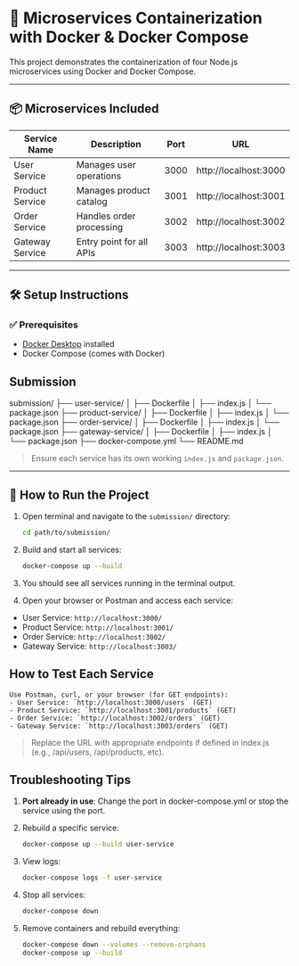 # 🐳 Microservices Containerization with Docker & Docker Compose

This project demonstrates the containerization of four Node.js microservices using Docker and Docker Compose.

---

## 📦 Microservices Included

| Service Name     | Description             | Port   | URL                     |
|------------------|--------------------------|--------|--------------------------|
| User Service     | Manages user operations  | 3000   | http://localhost:3000   |
| Product Service  | Manages product catalog  | 3001   | http://localhost:3001   |
| Order Service    | Handles order processing | 3002   | http://localhost:3002   |
| Gateway Service  | Entry point for all APIs | 3003   | http://localhost:3003   |

---

## 🛠️ Setup Instructions

### ✅ Prerequisites

- [Docker Desktop](https://www.docker.com/products/docker-desktop) installed
- Docker Compose (comes with Docker)


## Submission

submission/
├── user-service/
│ ├── Dockerfile
│ ├── index.js
│ └── package.json
├── product-service/
│ ├── Dockerfile
│ ├── index.js
│ └── package.json
├── order-service/
│ ├── Dockerfile
│ ├── index.js
│ └── package.json
├── gateway-service/
│ ├── Dockerfile
│ ├── index.js
│ └── package.json
├── docker-compose.yml
└── README.md

> Ensure each service has its own working `index.js` and `package.json`.

---

## 🚀 How to Run the Project

1. Open terminal and navigate to the `submission/` directory:
   ```bash
   cd path/to/submission/

2. Build and start all services:
    ```bash
    docker-compose up --build

3. You should see all services running in the terminal output.

4. Open your browser or Postman and access each service:
- User Service: `http://localhost:3000/`
- Product Service: `http://localhost:3001/`
- Order Service: `http://localhost:3002/`
- Gateway Service: `http://localhost:3003/`

## How to Test Each Service
    Use Postman, curl, or your browser (for GET endpoints):
    - User Service: `http://localhost:3000/users` (GET)
    - Product Service: `http://localhost:3001/products` (GET)
    - Order Service: `http://localhost:3002/orders` (GET)
    - Gateway Service: `http://localhost:3003/orders` (GET)

> Replace the URL with appropriate endpoints if defined in index.js (e.g., /api/users, /api/products, etc).

## Troubleshooting Tips
1. <b>Port already in use</b>: Change the port in docker-compose.yml or stop the service using the port.

2. Rebuild a specific service:
    ```bash
    docker-compose up --build user-service

3. View logs:
    ```bash
    docker-compose logs -f user-service

4. Stop all services:
    ```bash
    docker-compose down

5. Remove containers and rebuild everything:
    ```bash
    docker-compose down --volumes --remove-orphans
    docker-compose up --build
